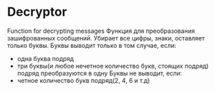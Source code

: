 # Decryptor
Function for decrypting messages
Функция для преобразования зашифрованных сообщений.
Убирает все цифры, знаки, оставляет только буквы.
Буквы выводит только в том случае, если:
- одна буква подряд
- три буквы(и любое нечетное количество букв, стоящих подряд) подряд преобразуются в одну
Буквы не выводит, если:
- четное количество букв подряд(2, 4, 6 и т.д)
